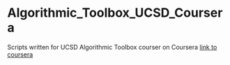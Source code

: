 # Algorithmic_Toolbox_UCSD_Coursera

Scripts written for UCSD Algorithmic Toolbox courser on Coursera [link to coursera](https://www.coursera.org/learn/algorithmic-toolbox/)
